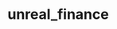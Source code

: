 # unreal_finance

<!-- ABOUT TASK -->

<!-- 1.i have done this task with the help of angular framework  and bootstrap library.
2.i have made it responsive .responsiveness from width 1200px
3.could not import chart due to some issue in this task Apart from that all the task are done.

4.for run this project enter following command in vs code terminal
 1st command (install node module)- npm i (ex. PS C:\Users\Sayaly\Desktop\unreal_finance\unreal_finance\unreal_finance>npm i )
 2nd command(run the project)- ng serve --o (ex. PS C:\Users\Sayaly\Desktop\unreal_finance\unreal_finance\unreal_finance>ng serve --o )

 5.githuburl-(https://github.com/Sayali-dhamane/unreal_finance)
 6.hosted link- -->
